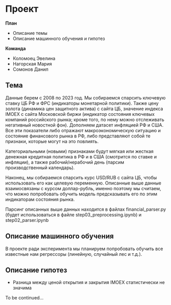 # Проект
**План**
- Описание темы
- Описание машинного обучения и гипотез


**Команда**
- Коломоец Эвелина
- Нагорская Мария
- Сомонов Данил 

## Тема
Данные берем с 2008 по 2023 год. 
Мы собираемся спарсить ключевую ставку ЦБ РФ и ФРС (индикаторы монетарной политики). Также цену золота (динамика цен защитного актива) с сайта ЦБ, значение индекса IMOEX с сайта Московской биржи (индикатор состояния ключевых компаний российского рынка; кроме того, по нему можно отслеживать негативный новостной фон). Дополняем датасет инфляцией РФ и США. Все эти показатели либо отражают макроэкономическую ситуацию и состояние финансового рынка в РФ, либо представляют собой те признаки, которые могут на это повлиять.

Категориальными (новыми) признаками будут мягкая или жесткая денежная кредитная политика в РФ и в США (смотрится по ставке и инфляции), а также рабочий/нерабочий день (парсим производственный календарь). 

Наконец, мы собираемся спарсить курс USD/RUB с сайта ЦБ, чтобы использовать его как целевую переменную. Описанные выше данные взаимосвязаны с курсом доллар-рубль, именно поэтому мы считаем, что можно попробовать обучить модель предсказывать его по этим индикаторам состояния рынка.

Парсинг описанных выше данных находится в файлах financial_parser.py (будет использоваться в файле step03_preprocessing.ipynb) и step02_parser.ipynb

## Описание машинного обучения
В проекте ради эксперимента мы планируем попробовать обучить все известные нам регрессоры (линейную, случайный лес и т.д.).

## Описание гипотез
- Разница между ценой открытия и закрытия IMOEX статистически не значима

To be continued...

